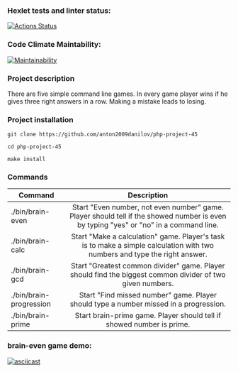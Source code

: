### Hexlet tests and linter status:
[![Actions Status](https://github.com/anton2009danilov/php-project-45/workflows/hexlet-check/badge.svg)](https://github.com/anton2009danilov/php-project-45/actions)

### Code Climate Maintability:
[![Maintainability](https://api.codeclimate.com/v1/badges/06bb54641cdcdab359f8/maintainability)](https://codeclimate.com/github/anton2009danilov/php-project-45/maintainability)

### Project description

There are five simple command line games. In every game player wins if he gives three right answers in a row. Making a mistake leads to losing.

### Project installation

```
git clone https://github.com/anton2009danilov/php-project-45

cd php-project-45

make install
```

### Commands

| Command                 | Description                                                                                                                           |
| ----------------------- | :-----------------------------------------------------------------------------------------------------------------------------------: |
| ./bin/brain-even        | Start "Even number, not even number" game. Player should tell if the showed number is even by typing "yes" or "no" in a command line. |
| ./bin/brain-calc        | Start "Make a calculation" game. Player's task is to make a simple calculation with two numbers and type the right answer.            |
| ./bin/brain-gcd         | Start "Greatest common divider" game. Player should find the biggest common divider of two given numbers.                             |
| ./bin/brain-progression | Start "Find missed number" game. Player should type a number missed in a progression.                                                 |
| ./bin/brain-prime       | Start brain-prime game. Player should tell if showed number is prime.                                                                 |

### brain-even game demo:
[![asciicast](https://asciinema.org/a/E9u9xfcPThbRCdVKwSGAji2VC.svg)](https://asciinema.org/a/E9u9xfcPThbRCdVKwSGAji2VC)